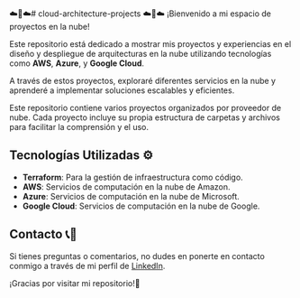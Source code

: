 ☁️🚀☁️# cloud-architecture-projects ☁️🚀☁️
¡Bienvenido a mi espacio de proyectos en la nube! 

Este repositorio está dedicado a mostrar mis proyectos y experiencias en el diseño y despliegue de arquitecturas en la nube utilizando tecnologías como **AWS**, **Azure**, y **Google Cloud**. 

A través de estos proyectos, exploraré diferentes servicios en la nube y aprenderé a implementar soluciones escalables y eficientes.

Este repositorio contiene varios proyectos organizados por proveedor de nube. Cada proyecto incluye su propia estructura de carpetas y archivos para facilitar la comprensión y el uso.

## Tecnologías Utilizadas ⚙️
- **Terraform**: Para la gestión de infraestructura como código.
- **AWS**: Servicios de computación en la nube de Amazon.
- **Azure**: Servicios de computación en la nube de Microsoft.
- **Google Cloud**: Servicios de computación en la nube de Google.

## Contacto 📞📧
Si tienes preguntas o comentarios, no dudes en ponerte en contacto conmigo a través de mi perfil de [LinkedIn](https://www.linkedin.com/in/ignacio-rosas-sanchez/).

¡Gracias por visitar mi repositorio!🙌
